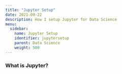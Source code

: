 ```yaml
---
title: "Jupyter Setup"
date: 2021-09-22
description: How I setup Jupyter for Data Science
menu:
  sidebar:
    name: Jupyter Setup
    identifier: jupytersetup
    parent: Data Science
    weight: 500
---
```

### What is Jupyter?